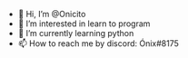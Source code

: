 - 👋 Hi, I’m @Onicito
- 👀 I’m interested in learn to program
- 🌱 I’m currently learning python
- 📫 How to reach me by discord: Ónix#8175

<!---
Onicito/Onicito is a ✨ special ✨ repository because its `README.md` (this file) appears on your GitHub profile.
You can click the Preview link to take a look at your changes.
--->
